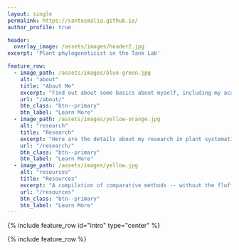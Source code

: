 ```yaml
---
layout: single
permalink: https://santosmalia.github.io/
author_profile: true

header:
  overlay_image: /assets/images/header2.jpg
excerpt: 'Plant phylogeneticist in the Tank Lab'

feature_row:
  - image_path: /assets/images/blue-green.jpg
    alt: "about"
    title: "About Me"
    excerpt: "Find out about some basics about myself, including my academic history, and hobbies."
    url: "/about/"
    btn_class: "btn--primary"
    btn_label: "Learn More"
  - image_path: /assets/images/yellow-orange.jpg
    alt: "research"
    title: "Research"
    excerpt: "Here are the details about my research in plant systematics, phylogenetics, and evolution."
    url: "/research/"
    btn_class: "btn--primary"
    btn_label: "Learn More"
  - image_path: /assets/images/yellow.jpg
    alt: "resources"
    title: "Resources"
    excerpt: "A compilation of comparative methods -- without the fluff. For experts and plebs alike."
    url: "/resources"
    btn_class: "btn--primary"
    btn_label: "Learn More"
---
```


{% include feature_row id="intro" type="center" %}

{% include feature_row %}
